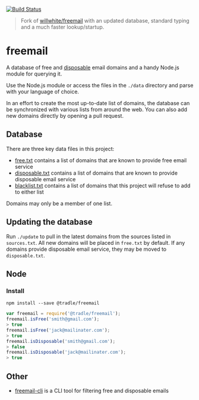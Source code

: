 [![Build Status](https://travis-ci.org/willwhite/freemail.svg?branch=master)](https://travis-ci.org/willwhite/freemail)

> Fork of [willwhite/freemail](https://github.com/willwhite/freemail) with an updated database, standard typing and a much faster lookup/startup.

# freemail

A database of free and [disposable](http://en.wikipedia.org/wiki/Disposable_email_address)
email domains and a handy Node.js module for querying it.

Use the Node.js module or access the files in the `./data` directory and parse
with your language of choice.

In an effort to create the most up-to-date list of domains, the database can be
synchronized with various lists from around the web. You can also add new
domains directly by opening a pull request.

## Database

There are three key data files in this project:

- [free.txt](https://github.com/willwhite/freemail/blob/master/data/free.txt) contains a list of domains that are known to provide free email service
- [disposable.txt](https://github.com/willwhite/freemail/blob/master/data/disposable.txt) contains a list of domains that are known to provide disposable email service
- [blacklist.txt](https://github.com/willwhite/freemail/blob/master/data/blacklist.txt) contains a list of domains that this project will refuse to add to either list

Domains may only be a member of one list.

## Updating the database

Run `./update` to pull in the latest domains from the sources listed in
`sources.txt`. All new domains will be placed in `free.txt` by default.
If any domains provide disposable email service, they may be moved to
`disposable.txt`.

## Node

### Install

```
npm install --save @tradle/freemail
```

```javascript
var freemail = require('@tradle/freemail');
freemail.isFree('smith@gmail.com');
> true
freemail.isFree('jack@mailinater.com');
> true
freemail.isDisposable('smith@gmail.com');
> false
freemail.isDisposable('jack@mailinater.com');
> true

```

## Other

- [freemail-cli](https://github.com/danielstjules/freemail-cli) is a CLI tool for filtering free and disposable emails
